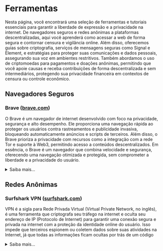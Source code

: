 # Ferramentas
Nesta página, você encontrará uma seleção de ferramentas e tutoriais essenciais para garantir a liberdade de expressão e a privacidade na internet. De navegadores seguros e redes anônimas a plataformas descentralizadas, aqui você aprenderá como acessar a web de forma segura e contornar censura e vigilância online. Além disso, oferecemos guias sobre criptografia, serviços de mensagens seguras como Signal e Element, e estratégias para proteger suas comunicações e dados pessoais, assegurando sua voz em ambientes restritivos. Também abordamos o uso de criptomoedas para pagamentos e doações anônimas, permitindo que você apoie causas e receba contribuições de forma descentralizada e sem intermediários, protegendo sua privacidade financeira em contextos de censura ou controle econômico.

## Navegadores Seguros

### Brave ([brave.com](https://brave.com/pt-br))
O Brave é um navegador de internet desenvolvido com foco na privacidade, segurança e alto desempenho. Ele proporciona uma navegação rápida ao proteger os usuários contra rastreamentos e publicidade invasiva, bloqueando automaticamente anúncios e scripts de terceiros. Além disso, o Brave prioriza a privacidade com recursos como a integração com a rede Tor e suporte à Web3, permitindo acesso a conteúdos descentralizados. Em essência, o Brave é um navegador que combina velocidade e segurança, oferecendo uma navegação otimizada e protegida, sem comprometer a liberdade e a privacidade do usuário.

<details>
  <summary>Saiba mais...</summary>

#### Navegação Anônima com Tor
<table border=none>
  <tr>
    <td>
      <img src="../img/brave_tor.gif" width="600px">
    </td>
    <td>
      O Tor é uma ferramenta que ajuda a proteger sua privacidade online. Quando você navega na internet, seu endereço IP (um número que identifica seu computador na rede) pode ser visto por sites ou outras pessoas, o que revela sua localização e atividades. O Tor funciona como uma espécie de “labirinto digital”, onde seus dados passam por vários computadores ao redor do mundo, tornando muito difícil para alguém saber de onde você realmente está acessando. No navegador Brave, você pode ativar o Tor nas configurações para usar essa proteção extra. Isso é especialmente útil para quem quer navegar de forma mais anônima e segura, evitando rastreamentos. 
      <a href="https://support.brave.com/hc/en-us/articles/360018121491-What-is-a-Private-Window-with-Tor-Connectivity" target="_blank">mais informações</a>    
    </td>
  </tr>
</table>

</details>


## Redes Anônimas

### Surfshark VPN ([surfshark.com](https://surfshark.com/pt-br))
VPN é a sigla para Rede Privada Virtual (Virtual Private Network, no inglês), é uma ferramenta que criptografa seu tráfego na internet e oculta seu endereço de IP (Protocolo de Internet) para garantir uma conexão segura e privada na internet com a proteção da identidade online do usuário. Isso impede que terceiros espionem ou coletem dados sobre suas atividades na Internet, já que todas as informações ficam ocultas por trás de um código

<details>
  <summary>Saiba mais...</summary>

#### Por que você precisa de VPN? 
<table border=none>
  <tr>
    <td><img src="../img/Secure-phone.svg"></td>
    <td><img src="../img/speaker-loud-voice-news-1.svg"></td>
    <td><img src="../img/grab-deal-coin-money.svg"></td>
  </tr>
  <tr>
    <td><b>Mais Segurança na Rede</b><br><br>
    Ao criptografar o tráfego, a VPN protege contra uma variedade de ataques cibernéticos. É especialmente útil se você usa Wi-Fi público, pois redes públicas representam mais ameaças do que sua rede residencial.</td>
    <td><b>Contorne a Censura</b><br><br>
    Alguns governos censuram fortemente o uso da internet. A VPN pode ajudar você a superar essas restrições, cuidar da sua identidade online e aproveitar o melhor que a internet tem a oferecer.</td>
    <td><b>Economize Dinheiro</b><br><br>
    Alguns sites utilizam sua localização e cookies para ajustar os preços de seus produtos e serviços. Com uma VPN, você pode evitar essas práticas de marketing e economizar dinheiro ao fazer compras online.</td>
  </tr>  
</table>

</details>